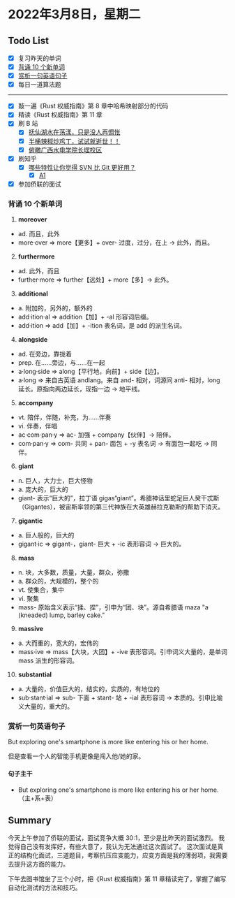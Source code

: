 # 2022年3月8日，星期二
## Todo List

- [x] 复习昨天的单词
- [x] [背诵 10 个新单词](#背诵-10-个新单词)
- [x] [赏析一句英语句子](#赏析一句英语句子)
- [x] 每日一道算法题
--------
- [x] 敲一遍《Rust 权威指南》第 8 章中哈希映射部分的代码
- [x] 精读《Rust 权威指南》第 11 章
- [x] 刷 B 站
  - [x] [抚仙湖水在荡漾，只是没人再惆怅](https://b23.tv/aEoCueK)
  - [x] [半桶辣椒炒鸡丁，试试就逝世！！](https://b23.tv/XI08D0s)
  - [x] [俯瞰广西水电学院长堽校区](https://b23.tv/f0u8XsK)
- [x] 刷知乎
  - [x] [哪些特性让你觉得 SVN 比 Git 更好用？](https://www.zhihu.com/question/267292008)
    - [x] [A1](https://www.zhihu.com/question/267292008/answer/2378051136)
- [x] 参加侨联的面试

### 背诵 10 个新单词

1. **moreover**
  - ad. 而且，此外
  - more·over => more【更多】+ over- 过度，过分，在上 → 此外，而且。

2. **furthermore**
  - ad. 此外，而且
  - further·more => further【远处】+ more【多】→ 此外。

3. **additional**
  - a. 附加的，另外的，额外的
  - add·ition·al => addition【加】+ -al 形容词后缀。
  - add·ition => add【加】+ -ition 表名词，是 add 的派生名词。

4. **alongside**
  - ad. 在旁边，靠拢着
  - prep. 在……旁边，与……在一起
  - a·long·side => along【平行地，向前】+ side【边】。
  - a·long => 来自古英语 andlang。来自 and- 相对，词源同 anti- 相对，long 延长。原指向两边延长，现指一边 → 地平线。

5. **accompany**
  - vt. 陪伴，伴随，补充，为……伴奏
  - vi. 伴奏，伴唱
  - ac·com·pan·y => ac- 加强 + company【伙伴】→ 陪伴。
  - com·pan·y => com- 共同 + pan- 面包 + -y 表名词 → 有面包一起吃 → 同伴。

6. **giant**
  - n. 巨人，大力士，巨大怪物
  - a. 庞大的，巨大的
  - giant- 表示“巨大的”，拉丁语 gigas“giant”。希腊神话里蛇足巨人癸干忒斯（Gigantes），被宙斯率领的第三代神族在大英雄赫拉克勒斯的帮助下消灭。

7. **gigantic**
  - a. 巨人般的，巨大的
  - gigant·ic => gigant-，giant- 巨大 + -ic 表形容词 → 巨大的。

8. **mass**
  - n. 块，大多数，质量，大量，群众，弥撒
  - a. 群众的，大规模的，整个的
  - vt. 使集合，集中
  - vi. 聚集
  - mass- 原始含义表示“揉、捏”，引申为“团、块”。源自希腊语 maza "a (kneaded) lump, barley cake."

9. **massive**
  - a. 大而重的，宽大的，宏伟的
  - mass·ive => mass【大块，大团】+ -ive 表形容词。引申词义大量的，是单词 mass 派生的形容词。

10. **substantial**
  - a. 大量的，价值巨大的，结实的，实质的，有地位的
  - sub·stant·ial => sub- 下面 + stant- 站 + -ial 表形容词 → 本质的。引申比喻义大量的，重大的。


### 赏析一句英语句子

But exploring one's smartphone is more like entering his or her home.

但是查看一个人的智能手机更像是闯入他/她的家。

#### 句子主干

- But exploring one's smartphone is more like entering his or her home. （主+系+表）


## Summary

今天上午参加了侨联的面试，面试竞争大概 30:1，至少是比昨天的面试激烈。
我觉得自己没有发挥好，有些大意了，我认为无法通过这次面试了。
这次面试是真正的结构化面试，三道题目，考察抗压应变能力，应变方面是我的薄弱项，我需要去提升这方面的能力。

下午去图书馆坐了三个小时，把《Rust 权威指南》第 11 章精读完了，掌握了编写自动化测试的方法和技巧。
